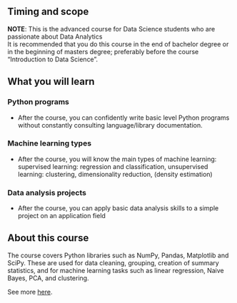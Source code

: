 ## Timing and scope
**NOTE**: This is the advanced course for Data Science students who are passionate about Data Analytics
<br>It is recommended that you do this course in the end of bachelor degree or in the beginning of masters degree; preferably before the course “Introduction to Data Science”.

## What you will learn 
### Python programs
- After the course, you can confidently write basic level Python programs without constantly consulting language/library documentation.

### Machine learning types
- After the course, you will know the main types of machine learning: supervised learning: regression and classification, unsupervised learning:   clustering, dimensionality reduction, (density estimation)

### Data analysis projects
- After the course, you can apply basic data analysis skills to a simple project on an application field

## About this course
The course covers Python libraries such as NumPy, Pandas, Matplotlib and SciPy. These are used for data cleaning, grouping, creation of summary statistics, and for machine learning tasks such as linear regression, Naive Bayes, PCA, and clustering.

See more [here](https://courses.mooc.fi/org/uh-cs/courses/data-analysis-with-python-2023-2024).

